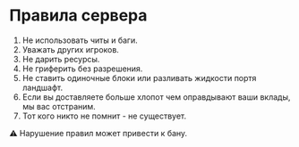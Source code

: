 # Правила сервера

1. Не использовать читы и баги.
2. Уважать других игроков.
3. Не дарить ресурсы.
3. Не гриферить без разрешения.
4. Не ставить одиночные блоки или разливать жидкости портя ландшафт.
5. Если вы доставляете больше хлопот чем оправдывают ваши вклады, мы вас отстраним.
6. Тот кого никто не помнит - не существует.

⚠ Нарушение правил может привести к бану.
